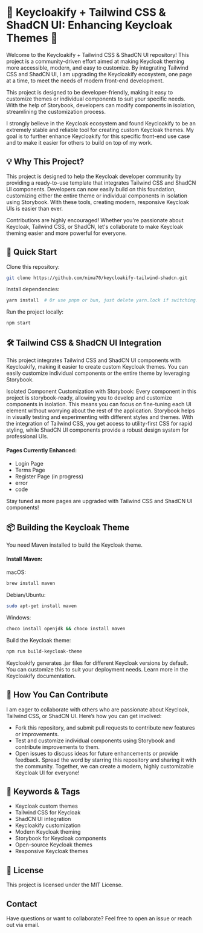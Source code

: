 # 🚀 Keycloakify + Tailwind CSS & ShadCN UI: Enhancing Keycloak Themes 🚀

Welcome to the Keycloakify + Tailwind CSS & ShadCN UI repository! This project is a community-driven effort aimed at making Keycloak theming more accessible, modern, and easy to customize. By integrating Tailwind CSS and ShadCN UI, I am upgrading the Keycloakify ecosystem, one page at a time, to meet the needs of modern front-end development.

This project is designed to be developer-friendly, making it easy to customize themes or individual components to suit your specific needs. With the help of Storybook, developers can modify components in isolation, streamlining the customization process.

I strongly believe in the Keycloak ecosystem and found Keycloakify to be an extremely stable and reliable tool for creating custom Keycloak themes. My goal is to further enhance Keycloakify for this specific front-end use case and to make it easier for others to build on top of my work.

## 💡 Why This Project?

This project is designed to help the Keycloak developer community by providing a ready-to-use template that integrates Tailwind CSS and ShadCN UI components. Developers can now easily build on this foundation, customizing either the entire theme or individual components in isolation using Storybook. With these tools, creating modern, responsive Keycloak UIs is easier than ever.

Contributions are highly encouraged! Whether you're passionate about Keycloak, Tailwind CSS, or ShadCN, let's collaborate to make Keycloak theming easier and more powerful for everyone.

## 🚀 Quick Start

Clone this repository:

```bash
git clone https://github.com/nima70/keycloakify-tailwind-shadcn.git
```

Install dependencies:

```bash
yarn install  # Or use pnpm or bun, just delete yarn.lock if switching.
```

Run the project locally:

```bash
npm start
```

## 🛠 Tailwind CSS & ShadCN UI Integration

This project integrates Tailwind CSS and ShadCN UI components with Keycloakify, making it easier to create custom Keycloak themes. You can easily customize individual components or the entire theme by leveraging Storybook.

Isolated Component Customization with Storybook: Every component in this project is storybook-ready, allowing you to develop and customize components in isolation. This means you can focus on fine-tuning each UI element without worrying about the rest of the application. Storybook helps in visually testing and experimenting with different styles and themes.
With the integration of Tailwind CSS, you get access to utility-first CSS for rapid styling, while ShadCN UI components provide a robust design system for professional UIs.

#### Pages Currently Enhanced:

-   Login Page
-   Terms Page
-   Register Page (in progress)
-   error
-   code

Stay tuned as more pages are upgraded with Tailwind CSS and ShadCN UI components!

## 📦 Building the Keycloak Theme

You need Maven installed to build the Keycloak theme.

#### Install Maven:

macOS:

```bash
brew install maven
```

Debian/Ubuntu:

```bash
sudo apt-get install maven
```

Windows:

```bash
choco install openjdk && choco install maven
```

Build the Keycloak theme:

```bash
npm run build-keycloak-theme
```

Keycloakify generates .jar files for different Keycloak versions by default. You can customize this to suit your deployment needs. Learn more in the Keycloakify documentation.

## 🤝 How You Can Contribute

I am eager to collaborate with others who are passionate about Keycloak, Tailwind CSS, or ShadCN UI. Here’s how you can get involved:

-   Fork this repository, and submit pull requests to contribute new features or improvements.
-   Test and customize individual components using Storybook and contribute improvements to them.
-   Open issues to discuss ideas for future enhancements or provide feedback.
    Spread the word by starring this repository and sharing it with the community.
    Together, we can create a modern, highly customizable Keycloak UI for everyone!

## 🎯 Keywords & Tags

-   Keycloak custom themes
-   Tailwind CSS for Keycloak
-   ShadCN UI integration
-   Keycloakify customization
-   Modern Keycloak theming
-   Storybook for Keycloak components
-   Open-source Keycloak themes
-   Responsive Keycloak themes

## 📄 License

This project is licensed under the MIT License.

## Contact

Have questions or want to collaborate? Feel free to open an issue or reach out via email.
